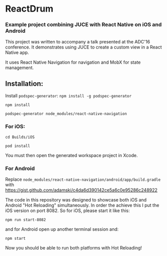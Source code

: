 # ReactDrum
### Example project combining JUCE with React Native on iOS and Android

This project was written to accompany a talk presented at the ADC'16 conference.
It demonstrates using JUCE to create a custom view in a React Native app.

It uses React Native Navigation for navigation and MobX for state management. 

## Installation:

Install `podspec-generator`: `npm install -g podspec-generator`

`npm install`

`podspec-generator node_modules/react-native-navigation`

### For iOS:

`cd Builds/iOS`

`pod install`

You must then open the generated workspace project in Xcode. 

### For Android

Replace `node_modules/react-native-navigation/android/app/build.gradle` with https://gist.github.com/adamski/c4da6d390142ce5a6c0e95286c248922

The code in this repository was designed to showcase both iOS and Android "Hot Reloading" simultaneously. 
In order the achieve this I put the iOS version on port 8082. So for iOS, please start it like this:
```
npm run start-8082
```
and for Android open up another terminal session and:
```
npm start
```

Now you should be able to run both platforms with Hot Reloading!





